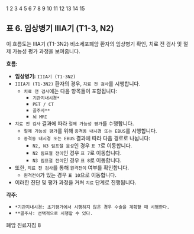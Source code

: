 1 2 3 4 5 6 7 8 9 10 11 12 13 14 15

## 표 6. 임상병기 IIIA기 (T1-3, N2)

이 흐름도는 IIIA기 (T1-3N2) 비소세포폐암 환자의 임상병기 확인, 치료 전 검사 및 절제 가능성 평가 과정을 보여줍니다.

**흐름:**

*   **임상병기:** `IIIA기 (T1-3N2)`
*   `IIIA기 (T1-3N2)` 환자의 경우, `치료 전 검사`를 시행합니다.
    *   `치료 전 검사`에는 다음 항목들이 포함됩니다:
        *   `기관지내시경*`
        *   `PET / CT`
        *   `골주사**`
        *   `뇌 MRI`
*   `치료 전 검사` 결과에 따라 `절제 가능성 평가`를 수행합니다.
    *   `절제 가능성 평가`를 위해 `종격동 내시경 또는 EBUS`를 시행합니다.
    *   `종격동 내시경 또는 EBUS` 결과에 따라 다음 경로로 나뉩니다:
        *   `N2, N3 림프절 음성`인 경우 `표 7`로 이동합니다.
        *   `N2 림프절 전이`인 경우 `표 7`로 이동합니다.
        *   `N3 림프절 전이`인 경우 `표 8`로 이동합니다.
*   또한, `치료 전 검사`를 통해 `원격전이` 여부를 확인합니다.
    *   `원격전이`가 있는 경우 `표 10`으로 이동합니다.
*   이러한 진단 및 평가 과정을 거쳐 `치료` 단계로 진행됩니다.

**각주:**

*   `*기관지내시경: 초기평가에서 시행하지 않은 경우 수술을 계획할 때 시행한다.`
*   `**골주사: 선택적으로 시행할 수 있다.`

폐암 진료지침
<PAGE>8